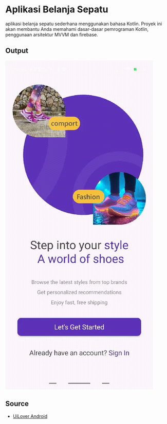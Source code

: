 # Aplikasi Belanja Sepatu

aplikasi belanja sepatu sederhana menggunakan bahasa Kotlin. Proyek ini akan membantu Anda memahami dasar-dasar pemrograman Kotlin, penggunaan arsitektur MVVM dan firebase.

## Output
![ShoeCommerce](https://github.com/volumeee/ShoeCommerce/blob/master/showcase1.gif?raw=true)


## Source

- [UiLover Android]([https://www.youtube.com/@UiLover])

